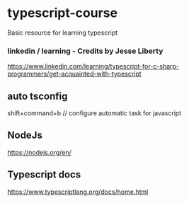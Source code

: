 # typescript-course
Basic resource for learning typescript

### linkedin / learning - Credits by Jesse Liberty
https://www.linkedin.com/learning/typescript-for-c-sharp-programmers/get-acquainted-with-typescript

## auto tsconfig
shift+command+b // configure automatic task for javascript

## NodeJs
https://nodejs.org/en/

## Typescript docs
https://www.typescriptlang.org/docs/home.html

